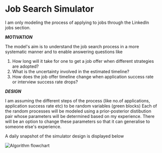 # Job Search Simulator

I am only modeling the process of applying to jobs through the LinkedIn jobs section. 

***MOTIVATION***

The model's aim is to understand the job search process in a more systematic manner and to enable answering questions like

1. How long will it take for one to get a job offer when different strategies are adopted?
2. What is the uncertainty involved in the estimated timeline?
3. How does the job offer timeline change when application success rate or interview success rate drops?

***DESIGN***

I am assuming the different steps of the process (like no.of applications, application success rate etc) to be random variables (green blocks)
Each of the random processes will be modeled using a prior-posterior distibution pair whose parameters will be determined based on my experience. 
There will be an option to change these parameters so that it can generalise to someone else's experience.

A daily snapshot of the simulator design is displayed below


![Algorithm flowchart](https://github.com/user-attachments/assets/8e4b2f8e-63a2-47eb-8fc4-3d65aa2ed989)
